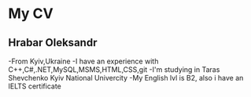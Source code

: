 # My CV

## Hrabar Oleksandr

-From Kyiv,Ukraine
-I have an experience with C++,C#,.NET,MySQL,MSMS,HTML,CSS,git
-I'm studying in Taras Shevchenko Kyiv National Univercity
-My English lvl is B2, also i have an IELTS certificate
